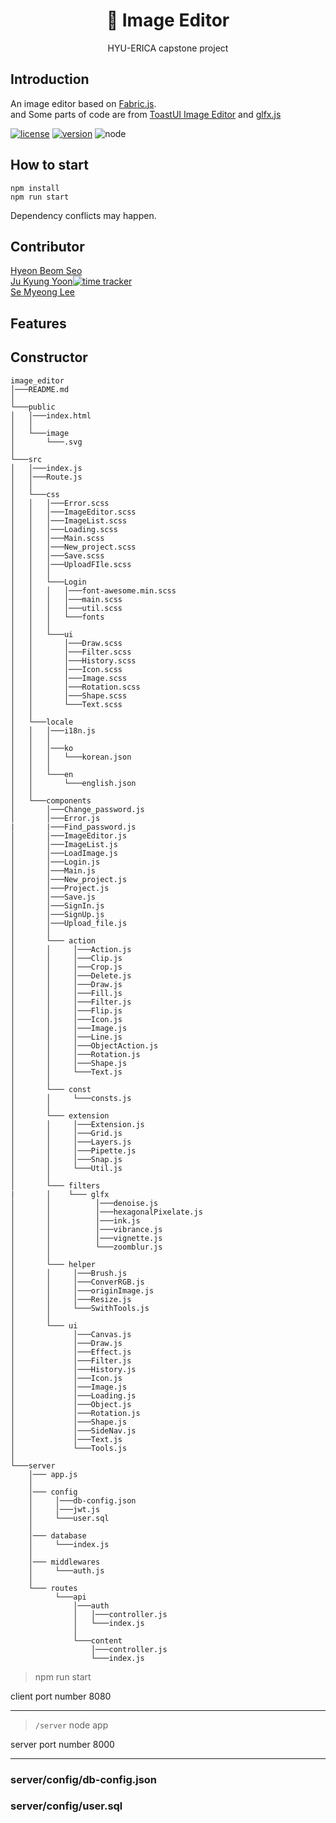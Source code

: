 <p align="center">
  <h1 align="center">🎨 Image Editor</h1>
  <p align="center">
    HYU-ERICA capstone project
  </p>
</p>

## Introduction
An image editor based on [Fabric.js](https://github.com/fabricjs/fabric.js).  
and Some parts of code are from [ToastUI Image Editor](https://github.com/nhn/tui.image-editor) and [glfx.js](https://github.com/evanw/glfx.js)

[![license](https://img.shields.io/badge/license-MIT-blue.svg)](https://github.com/hbseo/image_editor/blob/master/LICENSE) 
[![version](https://img.shields.io/badge/react-16.13.1-blue)](https://reactjs.org/)
![node](https://img.shields.io/node/v/fabric)
## How to start
```
npm install
npm run start
```
Dependency conflicts may happen.

## Contributor
[Hyeon Beom Seo](https://github.com/hbseo)  
[Ju Kyung Yoon](https://github.com/JuKyYoon)[![time tracker](https://wakatime.com/badge/github/hbseo/image_editor.svg)](https://wakatime.com/badge/github/hbseo/image_editor)   
[Se Myeong Lee](https://github.com/3people)  

## Features

## Constructor

```
image_editor
│───README.md   
│
└───public
│   │───index.html
│   │
│   └───image
│       └───.svg
│
└───src
│   │───index.js
│   │───Route.js
│   │
│   └───css
│   │   │───Error.scss
│   │   │───ImageEditor.scss
│   │   │───ImageList.scss
│   │   │───Loading.scss
│   │   │───Main.scss
│   │   │───New_project.scss
│   │   │───Save.scss
│   │   │───UploadFIle.scss
│   │   │
│   │   └───Login
│   │   │   │───font-awesome.min.scss
│   │   │   │───main.scss
│   │   │   │───util.scss
│   │   │   └───fonts
│   │   │   
│   │   └───ui
│   │       │───Draw.scss
│   │       │───Filter.scss
│   │       │───History.scss
│   │       │───Icon.scss
│   │       │───Image.scss
│   │       │───Rotation.scss
│   │       │───Shape.scss
│   │       └───Text.scss
│   │
│   └───locale
│   │   │───i18n.js
│   │   │
│   │   │───ko
│   │   │   └───korean.json
│   │   │
│   │   └───en
│   │       └───english.json
│   │
│   └───components
│       │───Change_password.js
│       │───Error.js
|       |───Find_password.js
│       │───ImageEditor.js
│       │───ImageList.js
│       │───LoadImage.js
│       │───Login.js
│       │───Main.js
│       │───New_project.js
│       │───Project.js
│       │───Save.js
│       │───SignIn.js
│       │───SignUp.js
│       │───Upload_file.js
│       │    
│       └─── action
│       │     │───Action.js
│       │     │───Clip.js
│       │     │───Crop.js
│       │     │───Delete.js
│       │     │───Draw.js
│       │     │───Fill.js
│       │     │───Filter.js
│       │     │───Flip.js
│       │     │───Icon.js
│       │     │───Image.js
│       │     │───Line.js
│       │     │───ObjectAction.js
│       │     │───Rotation.js
│       │     │───Shape.js
│       │     └───Text.js
│       │
│       └─── const
│       │     └───consts.js
│       │
│       └─── extension
│       │     │───Extension.js
│       │     │───Grid.js
│       │     │───Layers.js
│       │     │───Pipette.js
│       │     │───Snap.js
│       │     └───Util.js
│       │   
│       └─── filters
|       │    └─── glfx
│       │          │───denoise.js
│       │          │───hexagonalPixelate.js
│       │          │───ink.js
│       │          │───vibrance.js
│       │          │───vignette.js
│       │          └───zoomblur.js
│       │
│       └─── helper
│       │     │───Brush.js
│       │     │───ConverRGB.js
│       │     │───originImage.js
│       │     │───Resize.js
│       │     └───SwithTools.js
│       │
│       └─── ui
│             │───Canvas.js
│             │───Draw.js
│             │───Effect.js
│             │───Filter.js
│             │───History.js
│             │───Icon.js
│             │───Image.js
│             │───Loading.js
│             │───Object.js
│             │───Rotation.js
│             │───Shape.js
│             │───SideNav.js
│             │───Text.js
│             └───Tools.js
│                                               
└───server
    │─── app.js
    │
    │─── config
    │     │───db-config.json
    │     │───jwt.js
    │     └───user.sql
    │
    │─── database
    │     └───index.js
    │
    │─── middlewares
    │     └───auth.js
    │
    └─── routes
          └───api
              │───auth
              │   │───controller.js 
              │   └───index.js
              │
              └───content
                  │───controller.js 
                  └───index.js

```

> npm run start

client port number 8080

---

>` /server `
>  node app

server port number 8000

---

### server/config/db-config.json
### server/config/user.sql
